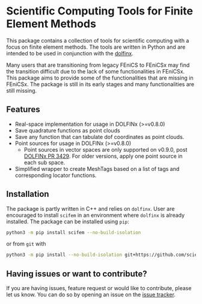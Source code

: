 # Scientific Computing Tools for Finite Element Methods
This package contains a collection of tools for scientific computing with a focus on finite element methods. The tools are written in Python and are intended to be used in conjunction with the [dolfinx](https://github.com/FEniCS/dolfinx).

Many users that are transitioning from legacy FEniCS to FEniCSx may find the transition difficult due to the lack of some functionalities in FEniCSx.
This package aims to provide some of the functionalities that are missing in FEniCSx.
The package is still in its early stages and many functionalities are still missing.

## Features
- Real-space implementation for usage in DOLFINx (>=v0.8.0)
- Save quadrature functions as point clouds
- Save any function that can tabulate dof coordinates as point clouds.
- Point sources for usage in DOLFINx (>=v0.8.0)
  - Point sources in vector spaces are only supported on v0.9.0, post [DOLFINx PR 3429](https://github.com/FEniCS/dolfinx/pull/3429).
    For older versions, apply one point source in each sub space.
- Simplified wrapper to create MeshTags based on a list of tags and corresponding locator functions.


## Installation

The package is partly written in C++ and relies on `dolfinx`. User are encouraged to install `scifem` in an environment where `dolfinx` is already installed.
The package can be installed using `pip`:

```bash
python3 -m pip install scifem --no-build-isolation
```

or from `git` with

```bash
python3 -m pip install --no-build-isolation git+https://github.com/scientificcomputing/scifem.git
```

## Having issues or want to contribute?

If you are having issues, feature request or would like to contribute, please let us know. You can do so by opening an issue on the [issue tracker](https://github.com/scientificcomputing/scifem/issues).
